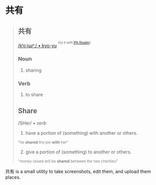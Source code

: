 # 共有

> ## 共有
> [/kʲo̞ːjɯ̟ᵝː/ • kyo-yu](https://en.wiktionary.org/wiki/%E5%85%B1%E6%9C%89#Pronunciation_2') <sup><sup>(try it with [IPA Reader](http://ipa-reader.xyz))</sup></sup>
>
> ### Noun
> 1. sharing
>
> ### Verb
> 1. to share
>
> ## Share
> /SHer/ • *verb*
> 1. have a portion of (something) with another or others.
>
> <small style="color:grey;">"he **shared** the pie **with** her"</small>
>
> 2. give a portion of (something) to another or others.
>
> <small style="color:grey;">"money raised will be **shared** between the two charities"</small>

共有 is a small utility to take screenshots, edit them, and upload them places.